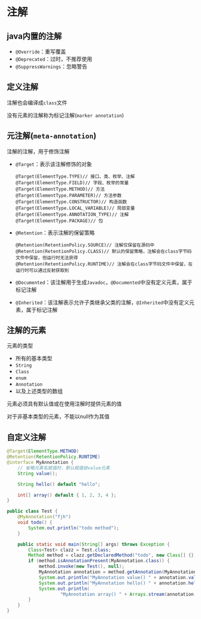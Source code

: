 # 注解

## java内置的注解

* `@Override`：重写覆盖
* `@Deprecated`：过时，不推荐使用
* `@SuppressWarnings`：忽略警告

## 定义注解

注解也会编译成`class`文件

没有元素的注解称为标记注解(`marker annotation`)

## 元注解(`meta-annotation`)

注解的注解，用于修饰注解

* `@Target`：表示该注解修饰的对象

  ```text
  @Target(ElementType.TYPE)// 接口、类、枚举、注解
  @Target(ElementType.FIELD)// 字段、枚举的常量
  @Target(ElementType.METHOD)// 方法
  @Target(ElementType.PARAMETER)// 方法参数
  @Target(ElementType.CONSTRUCTOR)// 构造函数
  @Target(ElementType.LOCAL_VARIABLE)// 局部变量
  @Target(ElementType.ANNOTATION_TYPE)// 注解
  @Target(ElementType.PACKAGE)// 包   
  ```

* `@Retention`：表示注解的保留策略

  ```text
  @Retention(RetentionPolicy.SOURCE)// 注解仅保留在源码中
  @Retention(RetentionPolicy.CLASS)// 默认的保留策略，注解会在class字节码文件中保留，但运行时无法获得
  @Retention(RetentionPolicy.RUNTIME)// 注解会在class字节码文件中保留，在运行时可以通过反射获取到
  ```

* `@Documented`：该注解用于生成`Javadoc`，`@Documented`中没有定义元素，属于标记注解

* `@Inherited`：该注解表示允许子类继承父类的注解，`@Inherited`中没有定义元素，属于标记注解

## 注解的元素

元素的类型

* 所有的基本类型
* `String`
* `Class`
* `enum`
* `Annotation`
* 以及上述类型的数组

元素必须具有默认值或在使用注解时提供元素的值

对于非基本类型的元素，不能以null作为其值

## 自定义注解

```java
@Target(ElementType.METHOD)
@Retention(RetentionPolicy.RUNTIME)
@interface MyAnnotation {
    // 省略元素名赋值时，默认赋值给value元素
    String value();

    String hello() default "hello";

    int[] array() default { 1, 2, 3, 4 };
}

public class Test {
    @MyAnnotation("fjh")
    void todo() {
        System.out.println("todo method");
    }

    public static void main(String[] args) throws Exception {
        Class<Test> clazz = Test.class;
        Method method = clazz.getDeclaredMethod("todo", new Class[] {});
        if (method.isAnnotationPresent(MyAnnotation.class)) {
            method.invoke(new Test(), null);
            MyAnnotation annotation = method.getAnnotation(MyAnnotation.class);
            System.out.println("MyAnnotation value() " + annotation.value());
            System.out.println("MyAnnotation hello() " + annotation.hello());
            System.out.println(
                    "MyAnnotation array() " + Arrays.stream(annotation.array()).boxed().collect(Collectors.toList()));
        }
    }
}
```
